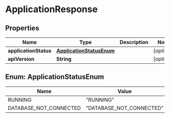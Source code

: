 

# ApplicationResponse

## Properties

Name | Type | Description | Notes
------------ | ------------- | ------------- | -------------
**applicationStatus** | [**ApplicationStatusEnum**](#ApplicationStatusEnum) |  |  [optional]
**apiVersion** | **String** |  |  [optional]



## Enum: ApplicationStatusEnum

Name | Value
---- | -----
RUNNING | &quot;RUNNING&quot;
DATABASE_NOT_CONNECTED | &quot;DATABASE_NOT_CONNECTED&quot;



